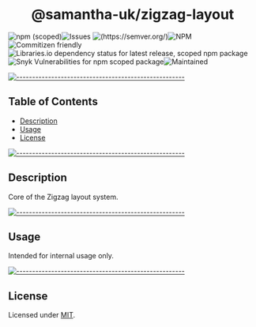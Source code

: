 <!-- ⚠️ This README has been generated from the file(s) "blueprint.md" ⚠️--><h1 align="center">@samantha-uk/zigzag-layout</h1>
![npm (scoped)](https://img.shields.io/npm/v/0.1.0)![Issues](https://img.shields.io/github/issues/samantha-uk/one) ![(https://semver.org/)](https://img.shields.io/badge/SemVer-2.0.0-brightgreen)![NPM](https://img.shields.io/npm/l/@samantha-uk/zigzag-layout) ![Commitizen friendly](https://img.shields.io/badge/commitizen-friendly-brightgreen.svg)![Libraries.io dependency status for latest release, scoped npm package](https://img.shields.io/librariesio/release/npm/@samantha-uk/zigzag-layout) ![Snyk Vulnerabilities for npm scoped package](https://img.shields.io/snyk/vulnerabilities/npm/@samantha-uk/zigzag-layout)![Maintained](https://img.shields.io/maintenance/yes/2021)


[![-----------------------------------------------------](https://raw.githubusercontent.com/andreasbm/readme/master/assets/lines/grass.png)](#table-of-contents)

## Table of Contents

* [Description](#description)
* [Usage](#usage)
* [License](#license)


[![-----------------------------------------------------](https://raw.githubusercontent.com/andreasbm/readme/master/assets/lines/grass.png)](#description)

## Description
Core of the Zigzag layout system.


[![-----------------------------------------------------](https://raw.githubusercontent.com/andreasbm/readme/master/assets/lines/grass.png)](#usage)

## Usage
Intended for internal usage only.


[![-----------------------------------------------------](https://raw.githubusercontent.com/andreasbm/readme/master/assets/lines/grass.png)](#license)

## License
	
Licensed under [MIT](https://opensource.org/licenses/MIT).
